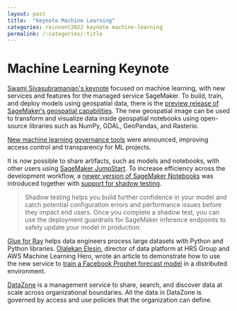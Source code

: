 ```yaml
---
layout: post
title:  "Keynote Machine Learning"
categories: reinvent2022 keynote machine-learning
permalink: /:categories/:title
---
```


# Machine Learning Keynote

[Swami Sivasubramanian's keynote](https://www.youtube.com/watch?v=TL2HtX-FmiQ) focused on machine learning, with new services and features for the managed service SageMaker. To build, train, and deploy models using geospatial data, there is the [preview release of SageMaker‘s geospatial capabilities](https://aws.amazon.com/blogs/aws/preview-use-amazon-sagemaker-to-build-train-and-deploy-ml-models-using-geospatial-data/). The new geospatial image can be used to transform and visualize data inside geospatial notebooks using open-source libraries such as NumPy, GDAL, GeoPandas, and Rasterio.

[New machine learning governance tools](https://aws.amazon.com/blogs/aws/new-ml-governance-tools-for-amazon-sagemaker-simplify-access-control-and-enhance-transparency-over-your-ml-projects/) were announced, improving access control and transparency for ML projects.

It is now possible to share artifacts, such as models and notebooks, with other users using [SageMaker JumpStart](https://aws.amazon.com/blogs/aws/new-share-ml-models-and-notebooks-more-easily-within-your-organization-with-amazon-sagemaker-jumpstart/). To increase efficiency across the development workflow, a [newer version of SageMaker Notebooks](https://aws.amazon.com/blogs/aws/next-generation-sagemaker-notebooks-now-with-built-in-data-preparation-real-time-collaboration-and-notebook-automation/) was introduced together with [support for shadow testing](https://aws.amazon.com/blogs/aws/new-for-amazon-sagemaker-perform-shadow-tests-to-compare-inference-performance-between-ml-model-variants/).

> Shadow testing helps you build further confidence in your model and catch potential configuration errors and performance issues before they impact end users. Once you complete a shadow test, you can use the deployment guardrails for SageMaker inference endpoints to safely update your model in production.
>

[Glue for Ray](https://aws.amazon.com/about-aws/whats-new/2022/11/aws-glue-ray-preview/) helps data engineers process large datasets with Python and Python libraries. [Olalekan Elesin](https://www.linkedin.com/in/elesinolalekan/), director of data platform at HRS Group and AWS Machine Learning Hero, wrote an article to demonstrate how to use the new service to [train a Facebook Prophet forecast model](https://elesin-olalekan.medium.com/aws-glue-for-ray-facebook-prophet-train-large-scale-time-series-forecast-models-260ad1f2da46) in a distributed environment.

[DataZone](https://aws.amazon.com/datazone/) is a management service to share, search, and discover data at scale across organizational boundaries. All the data in DataZone is governed by access and use policies that the organization can define.
